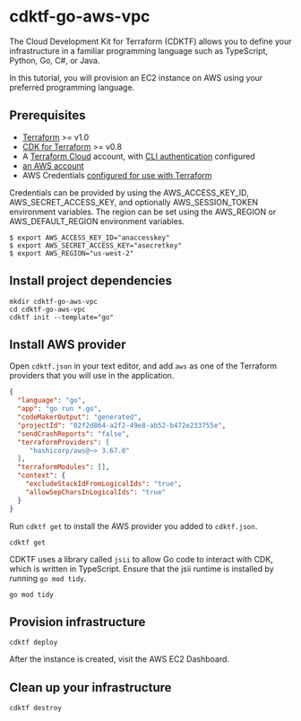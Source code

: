 # cdktf-go-aws-vpc

The Cloud Development Kit for Terraform (CDKTF) allows you to define your infrastructure in a familiar programming language such as TypeScript, Python, Go, C#, or Java.

In this tutorial, you will provision an EC2 instance on AWS using your preferred programming language.

## Prerequisites

* [Terraform](https://www.terraform.io/downloads) >= v1.0
* [CDK for Terraform](https://learn.hashicorp.com/tutorials/terraform/cdktf-install) >= v0.8
* A [Terraform Cloud](https://app.terraform.io/) account, with [CLI authentication](https://learn.hashicorp.com/tutorials/terraform/cloud-login) configured
* [an AWS account](https://portal.aws.amazon.com/billing/signup?nc2=h_ct&src=default&redirect_url=https%3A%2F%2Faws.amazon.com%2Fregistration-confirmation#/start)
* AWS Credentials [configured for use with Terraform](https://registry.terraform.io/providers/hashicorp/aws/latest/docs#authentication)


Credentials can be provided by using the AWS_ACCESS_KEY_ID, AWS_SECRET_ACCESS_KEY, and optionally AWS_SESSION_TOKEN environment variables. The region can be set using the AWS_REGION or AWS_DEFAULT_REGION environment variables.

```shell
$ export AWS_ACCESS_KEY_ID="anaccesskey"
$ export AWS_SECRET_ACCESS_KEY="asecretkey"
$ export AWS_REGION="us-west-2"
```

## Install project dependencies

```shell
mkdir cdktf-go-aws-vpc
cd cdktf-go-aws-vpc
cdktf init --template="go"
```

## Install AWS provider
Open `cdktf.json` in your text editor, and add `aws` as one of the Terraform providers that you will use in the application.
```JSON
{
  "language": "go",
  "app": "go run *.go",
  "codeMakerOutput": "generated",
  "projectId": "02f2d864-a2f2-49e8-ab52-b472e233755e",
  "sendCrashReports": "false",
  "terraformProviders": [
	 "hashicorp/aws@~> 3.67.0"
  ],
  "terraformModules": [],
  "context": {
    "excludeStackIdFromLogicalIds": "true",
    "allowSepCharsInLogicalIds": "true"
  }
}
```
Run `cdktf get` to install the AWS provider you added to `cdktf.json`.
```SHELL
cdktf get
```

CDKTF uses a library called `jsii` to allow Go code to interact with CDK, 
which is written in TypeScript. 
Ensure that the jsii runtime is installed by running `go mod tidy`.

```SHELL
go mod tidy
```
## Provision infrastructure
```shell
cdktf deploy
```
After the instance is created, visit the AWS EC2 Dashboard.

## Clean up your infrastructure
```shell
cdktf destroy
```
